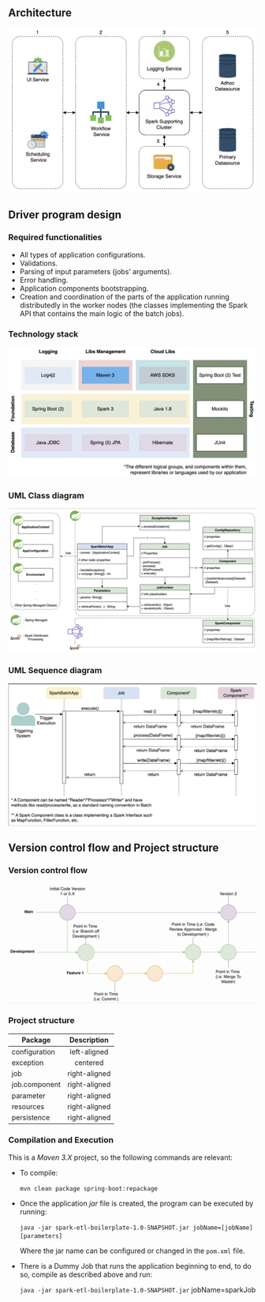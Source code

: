 

## Architecture

![high-level-architecture](static/high-level-architecture.png)


## Driver program design

### Required functionalities

- All types of application configurations.
- Validations.
- Parsing of input parameters (jobs’ arguments).
- Error handling.
- Application components bootstrapping.
- Creation and coordination of the parts of the application running distributedly in the worker nodes (the classes implementing the Spark API that contains the main logic of the batch jobs).

### Technology stack

![Technology stack](static/technology-stack.png)


### UML Class diagram

![UML Class diagram](static/UML-class-diagram.png)

### UML Sequence diagram

![UML Sequence diagram](static/UML-sequence-diagram.png)


## Version control flow and Project structure

### Version control flow

![Code flow](static/version-control-flow.png)


### Project structure

| Package       |  Description  |
|---------------|:-------------:|
| configuration | left-aligned  |
| exception     |   centered    |  
| job           | right-aligned |   
| job.component | right-aligned |   
| parameter     | right-aligned |   
| resources     | right-aligned |   
| persistence   | right-aligned |   


### Compilation and Execution

This is a *Maven 3.X* project, so the following commands are relevant:

- To compile:

  `mvn clean package spring-boot:repackage`


- Once the application *jar* file is created, the program can be executed by running:

  `java -jar spark-etl-boilerplate-1.0-SNAPSHOT.jar jobName=[jobName] [parameters]`

  Where the jar name can be configured or changed in the `pom.xml` file.

- There is a Dummy Job that runs the application beginning to end, to do so, compile as described above and run:

  `java -jar spark-etl-boilerplate-1.0-SNAPSHOT.jar` jobName=sparkJob




